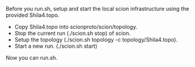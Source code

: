 Before you run.sh, setup and start the local scion infrastructure using the 
provided Shila4.topo.

- Copy Shila4.topo into scionproto/scion/topology.
- Stop the current run (./scion.sh stop) of scion.
- Setup the topology (./scion.sh topology -c topology/Shila4.topo).
- Start a new run. (./scion.sh start)

Now you can run.sh.
